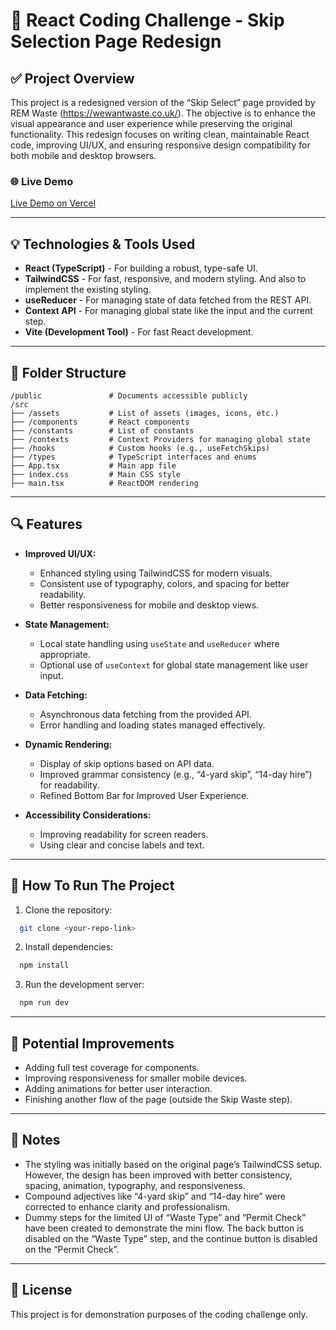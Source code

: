 # 📌 React Coding Challenge - Skip Selection Page Redesign

## ✅ Project Overview

This project is a redesigned version of the “Skip Select” page provided by REM Waste (https://wewantwaste.co.uk/). The objective is to enhance the visual appearance and user experience while preserving the original functionality. This redesign focuses on writing clean, maintainable React code, improving UI/UX, and ensuring responsive design compatibility for both mobile and desktop browsers.

### 🌐 Live Demo

[Live Demo on Vercel](https://rem-waste-skip-redesign-pbwex27qv-indams-projects.vercel.app/)

---

## 💡 Technologies & Tools Used

- **React (TypeScript)** - For building a robust, type-safe UI.
- **TailwindCSS** - For fast, responsive, and modern styling. And also to implement the existing styling.
- **useReducer** - For managing state of data fetched from the REST API.
- **Context API** - For managing global state like the input and the current step.
- **Vite (Development Tool)** - For fast React development.

---

## 📁 Folder Structure

```
/public               # Documents accessible publicly
/src
├── /assets           # List of assets (images, icons, etc.)
├── /components       # React components
├── /constants        # List of constants
├── /contexts         # Context Providers for managing global state
├── /hooks            # Custom hooks (e.g., useFetchSkips)
├── /types            # TypeScript interfaces and enums
├── App.tsx           # Main app file
├── index.css         # Main CSS style
├── main.tsx          # ReactDOM rendering
```

---

## 🔍 Features

- **Improved UI/UX:**

  - Enhanced styling using TailwindCSS for modern visuals.
  - Consistent use of typography, colors, and spacing for better readability.
  - Better responsiveness for mobile and desktop views.

- **State Management:**

  - Local state handling using `useState` and `useReducer` where appropriate.
  - Optional use of `useContext` for global state management like user input.

- **Data Fetching:**

  - Asynchronous data fetching from the provided API.
  - Error handling and loading states managed effectively.

- **Dynamic Rendering:**

  - Display of skip options based on API data.
  - Improved grammar consistency (e.g., “4-yard skip”, “14-day hire”) for readability.
  - Refined Bottom Bar for Improved User Experience.

- **Accessibility Considerations:**
  - Improving readability for screen readers.
  - Using clear and concise labels and text.

---

## 📌 How To Run The Project

1. Clone the repository:

```bash
  git clone <your-repo-link>
```

2. Install dependencies:

```bash
  npm install
```

3. Run the development server:

```bash
  npm run dev
```

---

## 📌 Potential Improvements

- Adding full test coverage for components.
- Improving responsiveness for smaller mobile devices.
- Adding animations for better user interaction.
- Finishing another flow of the page (outside the Skip Waste step).

---

## 📌 Notes

- The styling was initially based on the original page’s TailwindCSS setup. However, the design has been improved with better consistency, spacing, animation, typography, and responsiveness.
- Compound adjectives like “4-yard skip” and “14-day hire” were corrected to enhance clarity and professionalism.
- Dummy steps for the limited UI of “Waste Type” and “Permit Check” have been created to demonstrate the mini flow. The back button is disabled on the “Waste Type” step, and the continue button is disabled on the “Permit Check”.

---

## 📌 License

This project is for demonstration purposes of the coding challenge only.
